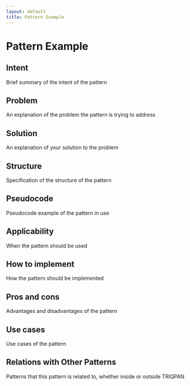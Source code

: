 ```yaml
---
layout: default
title: Pattern Example
---
```


# Pattern Example

## Intent

Brief summary of the intent of the pattern

## Problem

An explanation of the problem the pattern is trying to address

## Solution

An explanation of your solution to the problem 

## Structure

Specification of the structure of the pattern

## Pseudocode

Pseudocode example of the pattern in use

## Applicability

When the pattern should be used

## How to implement

How the pattern should be implemented

## Pros and cons

Advantages and disadvantages of the pattern

## Use cases

Use cases of the pattern

## Relations with Other Patterns

Patterns that this pattern is related to, whether inside or outside TRIQPAN
